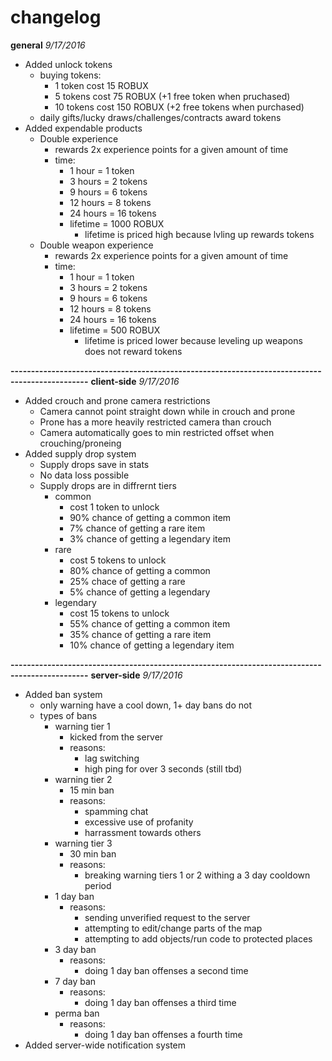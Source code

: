 # changelog

<b>general</b>
<i>9/17/2016</i>
- Added unlock tokens
  - buying tokens:
    - 1 token cost 15 ROBUX
    - 5 tokens cost 75 ROBUX (+1 free token when pruchased)
    - 10 tokens cost 150 ROBUX (+2 free tokens when purchased)
  - daily gifts/lucky draws/challenges/contracts award tokens
- Added expendable products
  - Double experience
    - rewards 2x experience points for a given amount of time
    - time:
      - 1 hour    = 1 token
      - 3 hours   = 2 tokens
      - 9 hours   = 6 tokens
      - 12 hours  = 8 tokens
      - 24 hours  = 16 tokens
      - lifetime  = 1000 ROBUX
        - lifetime is priced high because lvling up rewards tokens
  - Double weapon experience
    - rewards 2x experience points for a given amount of time
    - time:
      - 1 hour    = 1 token
      - 3 hours   = 2 tokens
      - 9 hours   = 6 tokens
      - 12 hours  = 8 tokens
      - 24 hours  = 16 tokens
      - lifetime  = 500 ROBUX
        - lifetime is priced lower because leveling up weapons does not reward tokens

<b>-----------------------------------------------------------------------------------------------</b>
<b>client-side</b>
<i>9/17/2016</i>
- Added crouch and prone camera restrictions
  - Camera cannot point straight down while in crouch and prone
  - Prone has a more heavily restricted camera than crouch
  - Camera automatically goes to min restricted offset when crouching/proneing
- Added supply drop system
  - Supply drops save in stats
  - No data loss possible
  - Supply drops are in diffrernt tiers
    - common
      - cost 1 token to unlock
      - 90% chance of getting a common item
      - 7% chance of getting a rare item
      - 3% chance of getting a legendary item
    - rare
      - cost 5 tokens to unlock
      - 80% chance of getting a common
      - 25% chace of getting a rare
      - 5% chance of getting a legendary
    - legendary
      - cost 15 tokens to unlock
      - 55% chance of getting a common item
      - 35% chance of getting a rare item
      - 10% chance of getting a legendary item

<b>-----------------------------------------------------------------------------------------------</b>
<b>server-side</b>
<i>9/17/2016</i>
- Added ban system
  - only warning have a cool down, 1+ day bans do not
  - types of bans
    - warning tier 1
      - kicked from the server
      - reasons:
        - lag switching
        - high ping for over 3 seconds (still tbd)
    - warning tier 2
      - 15 min ban
      - reasons:
        - spamming chat
        - excessive use of profanity
        - harrassment towards others
    - warning tier 3
      - 30 min ban
      - reasons:
        - breaking warning tiers 1 or 2 withing a 3 day cooldown period
    - 1 day ban
      - reasons:
        - sending unverified request to the server
        - attempting to edit/change parts of the map
        - attempting to add objects/run code to protected places
    - 3 day ban
      - reasons:
        - doing 1 day ban offenses a second time
    - 7 day ban
      - reasons:
        - doing 1 day ban offenses a third time
    - perma ban
      - reasons:
        - doing 1 day ban offenses a fourth time
- Added server-wide notification system
